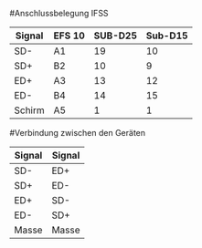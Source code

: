 
#Anschlussbelegung IFSS

Signal | EFS 10 | SUB-D25 | Sub-D15
------------ | ------------- | ------------ | ------------- 
SD- | A1 | 19 | 10
SD+ | B2 | 10 | 9
ED+ |	A3 | 13 | 12
ED- |	B4 | 14 | 15
Schirm | A5 | 1 | 1

#Verbindung zwischen den Geräten

Signal | Signal 
------------ | ------------- 
SD- | ED+
SD+ | ED-
ED+ | SD-
ED- | SD+
Masse | Masse
